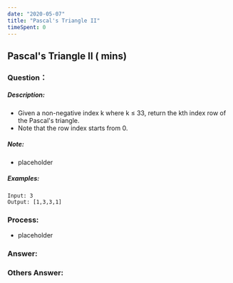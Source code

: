 ```yaml
---
date: "2020-05-07"
title: "Pascal's Triangle II"
timeSpent: 0
---
```


## Pascal's Triangle II ( mins)

### Question：

##### Description:
* Given a non-negative index k where k ≤ 33, return the kth index row of the Pascal's triangle.
* Note that the row index starts from 0.

##### Note:
* placeholder

##### Examples:
```
Input: 3
Output: [1,3,3,1]
```

### Process:
- placeholder

### Answer:

### Others Answer:
